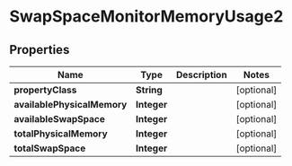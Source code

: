 

# SwapSpaceMonitorMemoryUsage2


## Properties

| Name | Type | Description | Notes |
|------------ | ------------- | ------------- | -------------|
|**propertyClass** | **String** |  |  [optional] |
|**availablePhysicalMemory** | **Integer** |  |  [optional] |
|**availableSwapSpace** | **Integer** |  |  [optional] |
|**totalPhysicalMemory** | **Integer** |  |  [optional] |
|**totalSwapSpace** | **Integer** |  |  [optional] |



